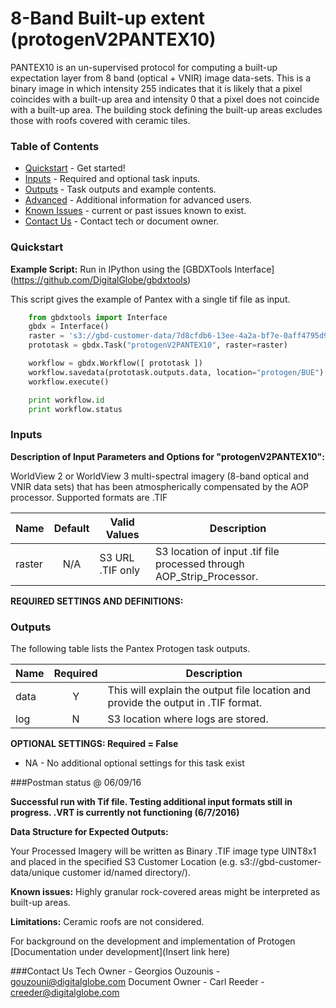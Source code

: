 # 8-Band Built-up extent (protogenV2PANTEX10)

PANTEX10 is an un-supervised protocol for computing a built-up expectation layer from 8 band (optical + VNIR) image data-sets. This is a binary image in which intensity 255 indicates that it is likely that a pixel coincides with a built-up area and intensity 0 that a pixel does not coincide with a built-up area.  The building stock defining the built-up areas excludes those with roofs covered with ceramic tiles.


### Table of Contents
 * [Quickstart](#quickstart) - Get started!
 * [Inputs](#inputs) - Required and optional task inputs.
 * [Outputs](#outputs) - Task outputs and example contents.
 * [Advanced](#advanced) - Additional information for advanced users.
 * [Known Issues](#known-issues) - current or past issues known to exist.
 * [Contact Us](#contact-us) - Contact tech or document owner.

### Quickstart

**Example Script:** Run in IPython using the [GBDXTools Interface] (https://github.com/DigitalGlobe/gbdxtools)


This script gives the example of Pantex with a single tif file as input. 

```python
    from gbdxtools import Interface 
    gbdx = Interface()
    raster = 's3://gbd-customer-data/7d8cfdb6-13ee-4a2a-bf7e-0aff4795d927/PathToImage/image.tif'
    prototask = gbdx.Task("protogenV2PANTEX10", raster=raster)

    workflow = gbdx.Workflow([ prototask ])  
    workflow.savedata(prototask.outputs.data, location="protogen/BUE")
    workflow.execute()

    print workflow.id
    print workflow.status
```	
### Inputs
**Description of Input Parameters and Options for "protogenV2PANTEX10":**

WorldView 2 or WorldView 3 multi-spectral imagery (8-band optical and VNIR data sets) that has been atmospherically compensated by the AOP processor.  Supported formats are .TIF

Name                     |       Default         |        Valid Values             |   Description
-------------------------|:---------------------:|---------------------------------|-----------------
raster                   |          N/A          | S3 URL   .TIF only              | S3 location of input .tif file processed through AOP_Strip_Processor.

**REQUIRED SETTINGS AND DEFINITIONS:**

### Outputs

The following table lists the Pantex Protogen task outputs.

Name | Required |   Description
-----|:--------:|-----------------
data |     Y    | This will explain the output file location and provide the output in .TIF format.
log  |     N    | S3 location where logs are stored.

**OPTIONAL SETTINGS: Required = False**

* NA - No additional optional settings for this task exist



###Postman status @ 06/09/16

**Successful run with Tif file.  Testing additional input formats still in progress.  .VRT is currently not functioning (6/7/2016)**



**Data Structure for Expected Outputs:**

Your Processed Imagery will be written as Binary .TIF image type UINT8x1 and placed in the specified S3 Customer Location (e.g.  s3://gbd-customer-data/unique customer id/named directory/).  

**Known issues:**  Highly granular rock-covered areas might be interpreted as built-up areas.

**Limitations:** Ceramic roofs are not considered.  


For background on the development and implementation of  Protogen  [Documentation under development](Insert link here)

###Contact Us
Tech Owner - Georgios Ouzounis - gouzouni@digitalglobe.com
Document Owner - Carl Reeder - creeder@digitalglobe.com
